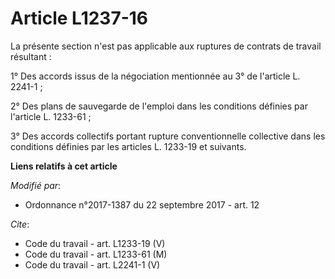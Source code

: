 # Article L1237-16

La présente section n'est pas applicable aux ruptures de contrats de travail résultant : 

1° Des accords issus de la négociation mentionnée au 3° de l'article L. 2241-1 ; 

2° Des plans de sauvegarde de l'emploi dans les conditions définies par l'article L. 1233-61 ; 

3° Des accords collectifs portant rupture conventionnelle collective dans les conditions définies par les articles L. 1233-19
et suivants.

**Liens relatifs à cet article**

_Modifié par_:

  - Ordonnance n°2017-1387 du 22 septembre 2017 - art. 12

_Cite_:

  - Code du travail - art. L1233-19 (V)
  - Code du travail - art. L1233-61 (M)
  - Code du travail - art. L2241-1 (V)
